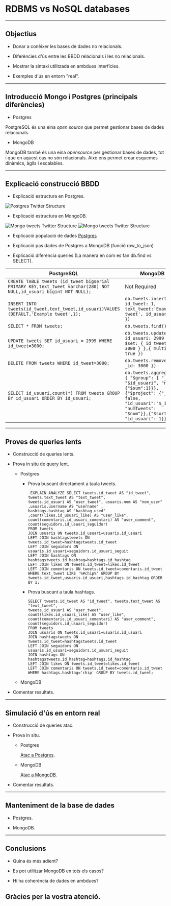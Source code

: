 # RDBMS vs NoSQL databases
---
## Objectius

* Donar a conèixer les bases de dades no relacionals.

* Diferències d'ús entre les BBDD relacionals i les no relacionals.

* Mostrar la sintaxi utilitzada en ambdues interfícies.

* Exemples d'ús en entorn "real".

---

## Introducció Mongo i Postgres (principals diferències)

* Postgres

PostgreSQL és una eina _open source_ que permet gestionar bases de dades relacionals.


* MongoDB

MongoDB també és una eina _opensource_ per gestionar bases de dades, tot i que en aquest cas no són relacionals.
Això ens permet crear esquemes dinàmics, àgils i escalables.

---

##  Explicació construcció BBDD

* Explicació estructura en Postgres.

![Postgres Twitter Structure](/MongovSPostgres/Postgres/imatges/twitter.png)
 
* Explicació estructura en MongoDB.

![Mongo tweets Twitter Structure](/MongovSPostgres/MongoDB/imatges/tweets1.png)
![Mongo tweets Twitter Structure](/MongovSPostgres/MongoDB/imatges/tweets2.png)
 
 
* Explicació populació de dades
  [Postgres](https://github.com/isx45128227/MongoVsPostgres/tree/master/Postgres/Funcions%20populate)
 
* Explicació pas dades de Postgres a MongoDB (funció row_to_json) 
 
* Explicació diferència queries (La manera en com es fan db.find vs SELECT).

PostgreSQL                                                                                                        | MongoDB
------------------------------------------------------------------------------------------------------------------|-------------------------------------------------------------------------------
`CREATE TABLE tweets (id_tweet bigserial PRIMARY KEY,text_tweet varchar(280) NOT NULL,id_usuari bigint NOT NULL);`| Not Required
`INSERT INTO tweets(id_tweet,text_tweet,id_usuari)VALUES (DEFAULT,'Example tweet',1);`                            | `db.tweets.insert({ id_tweet: 1, text_tweet:'Example tweet', id_usuari: 1 })`
`SELECT * FROM tweets;`                                                                                           | `db.tweets.find()` 
`UPDATE tweets SET id_usuari = 2999 WHERE id_tweet=3000;`                                                         | `db.tweets.update({ id_usuari: 2999 },{ $set: { id_tweet: 3000 } },{ multi: true })`
`DELETE FROM tweets WHERE id_tweet=3000;`                                                                         | `db.tweets.remove({ _id: 3000 })`
`SELECT id_usuari,count(*) FROM tweets GROUP BY id_usuari ORDER BY id_usuari;`                                    | `db.tweets.aggregate([ { "$group": { "_id": "$id_usuari", "num": {"$sum":1}}},{"$project": {"_id": false, "id_usuari":"$_id", "numTweets": "$num"}},{"$sort": { "id_usuari": 1}}])`


---

## Proves de queries lents

* Construcció de queries lents.

* Prova in situ de query lent.

    * Postgres

        * Prova buscant directament a taula tweets.
        
            ```
             EXPLAIN ANALYZE SELECT tweets.id_tweet AS "id_tweet", tweets.text_tweet AS "text_tweet", 
            tweets.id_usuari AS "user_tweet", usuaris.nom AS "nom_user" ,usuaris.username AS "username" ,
            hashtags.hashtag AS "hashtag_used" ,count(likes.id_usuari_like) AS "user_like", 
            count(comentaris.id_usuari_comentari) AS "user_comment", count(seguidors.id_usuari_seguidor) 
            FROM tweets 
            JOIN usuaris ON tweets.id_usuari=usuaris.id_usuari 
            LEFT JOIN hashtagstweets ON tweets.id_tweet=hashtagstweets.id_tweet 
            LEFT JOIN seguidors ON usuaris.id_usuari=seguidors.id_usuari_seguit
            LEFT JOIN hashtags ON hashtagstweets.id_hashtag=hashtags.id_hashtag
            LEFT JOIN likes ON tweets.id_tweet=likes.id_tweet
            LEFT JOIN comentaris ON tweets.id_tweet=comentaris.id_tweet 
            WHERE text_tweet LIKE '%#chip%' GROUP BY tweets.id_tweet,usuaris.id_usuari,hashtags.id_hashtag ORDER BY 1;
            ```
	    
        * Prova buscant a taula hashtags.
	    
            ```
            SELECT tweets.id_tweet AS "id_tweet", tweets.text_tweet AS "text_tweet", 
            tweets.id_usuari AS "user_tweet", count(likes.id_usuari_like) AS "user_like", 
            count(comentaris.id_usuari_comentari) AS "user_comment", count(seguidors.id_usuari_seguidor) 
            FROM tweets 
            JOIN usuaris ON tweets.id_usuari=usuaris.id_usuari 
            JOIN hashtagstweets ON tweets.id_tweet=hashtagstweets.id_tweet 
            LEFT JOIN seguidors ON usuaris.id_usuari=seguidors.id_usuari_seguit
            JOIN hashtags ON hashtagstweets.id_hashtag=hashtags.id_hashtag
            LEFT JOIN likes ON tweets.id_tweet=likes.id_tweet
            LEFT JOIN comentaris ON tweets.id_tweet=comentaris.id_tweet 
            WHERE hashtags.hashtag='chip' GROUP BY tweets.id_tweet;
            ```
            
    * MongoDB
    
    
    
* Comentar resultats.
    

---

## Simulació d'ús en entorn real

* Construcció de queries atac.

* Prova in situ.

    * Postgres
    
        [Atac a Postgres](https://github.com/isx45128227/MongoVsPostgres/tree/master/Postgres/Atac).
    
    
    * MongoDB
    
        [Atac a MongoDB](https://github.com/isx45128227/MongoVsPostgres/tree/master/MongoDB/Atac).


* Comentar resultats.

---

## Manteniment de la base de dades

* Postgres.

* MongoDB.

---

## Conclusions

* Quina és més adient?

* Es pot utilitzar MongoDB en tots els casos?

* Hi ha coherència de dades en ambdues?

## Gràcies per la vostra atenció.
